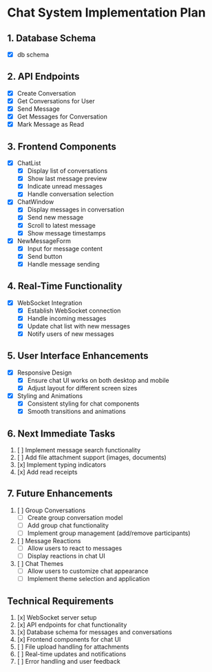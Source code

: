 # Chat System Implementation Plan

## 1. Database Schema
- [x] db schema

## 2. API Endpoints
- [x] Create Conversation
- [x] Get Conversations for User
- [x] Send Message
- [x] Get Messages for Conversation
- [x] Mark Message as Read

## 3. Frontend Components
- [x] ChatList
  - [x] Display list of conversations
  - [x] Show last message preview
  - [x] Indicate unread messages
  - [x] Handle conversation selection

- [x] ChatWindow
  - [x] Display messages in conversation
  - [x] Send new message
  - [x] Scroll to latest message
  - [x] Show message timestamps

- [x] NewMessageForm
  - [x] Input for message content
  - [x] Send button
  - [x] Handle message sending

## 4. Real-Time Functionality
- [x] WebSocket Integration
  - [x] Establish WebSocket connection
  - [x] Handle incoming messages
  - [x] Update chat list with new messages
  - [x] Notify users of new messages

## 5. User Interface Enhancements
- [x] Responsive Design
  - [x] Ensure chat UI works on both desktop and mobile
  - [x] Adjust layout for different screen sizes

- [x] Styling and Animations
  - [x] Consistent styling for chat components
  - [x] Smooth transitions and animations

## 6. Next Immediate Tasks
1. [ ] Implement message search functionality
2. [ ] Add file attachment support (images, documents)
3. [x] Implement typing indicators
4. [x] Add read receipts

## 7. Future Enhancements
1. [ ] Group Conversations
   - [ ] Create group conversation model
   - [ ] Add group chat functionality
   - [ ] Implement group management (add/remove participants)

3. [ ] Message Reactions
   - [ ] Allow users to react to messages
   - [ ] Display reactions in chat UI

4. [ ] Chat Themes
   - [ ] Allow users to customize chat appearance
   - [ ] Implement theme selection and application

## Technical Requirements
1. [x] WebSocket server setup
2. [x] API endpoints for chat functionality
3. [x] Database schema for messages and conversations
4. [x] Frontend components for chat UI
5. [ ] File upload handling for attachments
6. [ ] Real-time updates and notifications
7. [ ] Error handling and user feedback
